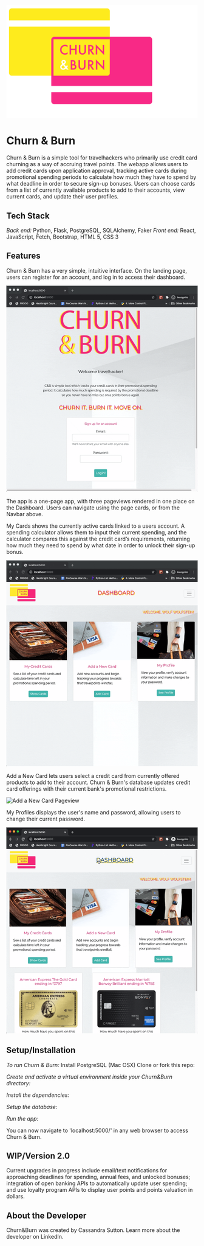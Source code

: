 
![Churn & Burn Logo](https://github.com/canjelica/churnNburn/blob/master/static/img/logo-combo-small.gif)

# Churn & Burn
Churn & Burn is a simple tool for travelhackers who primarily use credit card churning as a way of accruing travel points. The webapp allows users to add credit cards upon application approval, tracking active cards during promotional spending periods to calculate how much they have to spend by what deadline in order to secure sign-up bonuses. Users can choose cards from a list of currently available products to add to their accounts, view current cards, and update their user profiles. 



## Tech Stack
*Back end:* Python, Flask, PostgreSQL, SQLAlchemy, Faker
*Front end:* React, JavaScript, Fetch, Bootstrap, HTML 5, CSS 3

## Features
Churn & Burn has a very simple, intuitive interface. On the landing page, users can register for an account, and log in to access their dashboard.

![Landing Page with Registration and Login](https://github.com/canjelica/churnNburn/blob/master/static/img/readme-login.gif)

The app is a one-page app, with three pageviews rendered in one place on the Dashboard. Users can navigate using the page cards, or from the Navbar above.

My Cards shows the currently active cards linked to a users account. A spending calculator allows them to input their current spending, and the calculator compares this against the credit card’s requirements, returning how much they need to spend by what date in order to unlock their sign-up bonus. 

![My Cards Pageview](https://github.com/canjelica/churnNburn/blob/master/static/img/readme-my-cards.gif)

Add a New Card lets users select a credit card from currently offered products to add to their account. Churn & Burn's database updates credit card offerings with their current bank's promotional restrictions.

![Add a New Card Pageview](https://github.com/canjelica/churnNburn/blob/master/static/img/readme-add-new%20card.gif)              

My Profiles displays the user's name and password, allowing users to change their current password.

![My Profile Pageview](https://github.com/canjelica/churnNburn/blob/master/static/img/readme-my-profile.gif)	

## Setup/Installation
*To run Churn & Burn:*
Install PostgreSQL (Mac OSX)
Clone or fork this repo:
 
*Create and activate a virtual environment inside your Churn&Burn directory:*
 
*Install the dependencies:*
 
*Setup the database:*
 
*Run the app:*
 
You can now navigate to 'localhost:5000/' in any web browser to access Churn & Burn.






## WIP/Version 2.0
Current upgrades in progress include email/text notifications for approaching deadlines for spending, annual fees, and unlocked bonuses; integration of open banking APIs to automatically update user spending; and use loyalty program APIs to display user points and points valuation in dollars.

## About the Developer
Churn&Burn was created by Cassandra Sutton. Learn more about the developer on LinkedIn.
